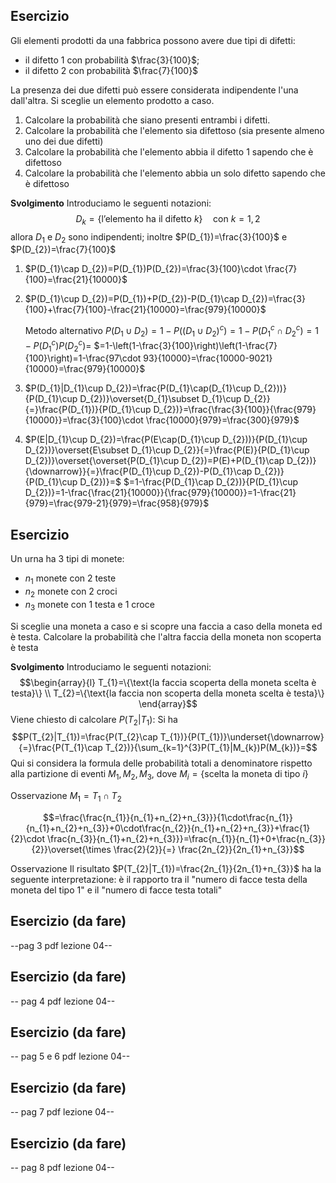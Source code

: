 ## Esercizio
Gli elementi prodotti da una fabbrica possono avere due tipi di difetti:
- il difetto 1 con probabilità $\frac{3}{100}$;
- il difetto 2 con probabilità $\frac{7}{100}$

La presenza dei due difetti può essere considerata indipendente l'una dall'altra.
Si sceglie un elemento prodotto a caso.
1) Calcolare la probabilità che siano presenti entrambi i difetti.
2) Calcolare la probabilità che l'elemento sia difettoso (sia presente almeno uno dei due difetti)
3) Calcolare la probabilità che l'elemento abbia il difetto 1 sapendo che è difettoso
4) Calcolare la probabilità che l'elemento abbia un solo difetto sapendo che è difettoso

**Svolgimento**
Introduciamo le seguenti notazioni:$$D_{k}=\{\text{l'elemento ha il difetto }k\}\quad\text{con }k=1,2$$
allora $D_1$ e $D_2$ sono indipendenti; inoltre $P(D_{1})=\frac{3}{100}$ e $P(D_{2})=\frac{7}{100}$

1) $P(D_{1}\cap D_{2})=P(D_{1})P(D_{2})=\frac{3}{100}\cdot \frac{7}{100}=\frac{21}{10000}$
   
2) $P(D_{1}\cup D_{2})=P(D_{1})+P(D_{2})-P(D_{1}\cap D_{2})=\frac{3}{100}+\frac{7}{100}-\frac{21}{10000}=\frac{979}{10000}$
   
   Metodo alternativo
   $P(D_{1}\cup D_{2})=1-P((D_{1}\cup D_{2})^{c})=1-P(D_{1}^{c}\cap D_{2}^{c})=1-P(D_{1}^{c})P(D_{2}^{c})=$
   $=1-\left(1-\frac{3}{100}\right)\left(1-\frac{7}{100}\right)=1-\frac{97\cdot 93}{10000}=\frac{10000-9021}{10000}=\frac{979}{10000}$
   
3) $P(D_{1}|D_{1}\cup D_{2})=\frac{P(D_{1}\cap(D_{1}\cup D_{2}))}{P(D_{1}\cup D_{2})}\overset{D_{1}\subset D_{1}\cup D_{2}}{=}\frac{P(D_{1})}{P(D_{1}\cup D_{2})}=\frac{\frac{3}{100}}{\frac{979}{10000}}=\frac{3}{100}\cdot \frac{10000}{979}=\frac{300}{979}$
   
4) $P(E|D_{1}\cup D_{2})=\frac{P(E\cap(D_{1}\cup D_{2}))}{P(D_{1}\cup D_{2})}\overset{E\subset D_{1}\cup D_{2}}{=}\frac{P(E)}{P(D_{1}\cup D_{2})}\overset{\overset{P(D_{1}\cup D_{2})=P(E)+P(D_{1}\cap D_{2})}{\downarrow}}{=}\frac{P(D_{1}\cup D_{2})-P(D_{1}\cap D_{2})}{P(D_{1}\cup D_{2})}=$
   $=1-\frac{P(D_{1}\cap D_{2})}{P(D_{1}\cup D_{2})}=1-\frac{\frac{21}{10000}}{\frac{979}{10000}}=1-\frac{21}{979}=\frac{979-21}{979}=\frac{958}{979}$

## Esercizio

Un urna ha 3 tipi di monete:
- $n_{1}$ monete con 2 teste
- $n_{2}$ monete con 2 croci
- $n_{3}$ monete con 1 testa e 1 croce

Si sceglie una moneta a caso e si scopre una faccia a caso della moneta ed è testa.
Calcolare la probabilità che l'altra faccia della moneta non scoperta è testa

**Svolgimento**
Introduciamo le seguenti notazioni: $$\begin{array}{l}
T_{1}=\{\text{la faccia scoperta della moneta scelta è testa}\} \\
T_{2}=\{\text{la faccia non scoperta della moneta scelta è testa}\}
\end{array}$$
Viene chiesto di calcolare $P(T_{2}|T_{1})$: Si ha $$P(T_{2}|T_{1})=\frac{P(T_{2}\cap T_{1})}{P(T_{1})}\underset{\downarrow}{=}\frac{P(T_{1}\cap T_{2})}{\sum_{k=1}^{3}P(T_{1}|M_{k})P(M_{k})}=$$
Qui si considera la formula delle probabilità totali a denominatore rispetto alla partizione di eventi $M_{1},M_{2},M_{3}$, dove $M_{i}=\{\text{scelta la moneta di tipo }i\}$

Osservazione
$M_{1}=T_{1}\cap T_{2}$

$$=\frac{\frac{n_{1}}{n_{1}+n_{2}+n_{3}}}{1\cdot\frac{n_{1}}{n_{1}+n_{2}+n_{3}}+0\cdot\frac{n_{2}}{n_{1}+n_{2}+n_{3}}+\frac{1}{2}\cdot \frac{n_{3}}{n_{1}+n_{2}+n_{3}}}=\frac{n_{1}}{n_{1}+0+\frac{n_{3}}{2}}\overset{\times \frac{2}{2}}{=} \frac{2n_{2}}{2n_{1}+n_{3}}$$

Osservazione
Il risultato $P(T_{2}|T_{1})=\frac{2n_{1}}{2n_{1}+n_{3}}$ ha la seguente interpretazione:
è il rapporto tra il "numero di facce testa della moneta del tipo 1" e il "numero di facce testa totali"

## Esercizio (da fare)

--pag 3 pdf lezione 04--

## Esercizio (da fare)

-- pag 4 pdf lezione 04--

## Esercizio (da fare)

-- pag 5 e 6 pdf lezione 04--

## Esercizio (da fare)

-- pag 7 pdf lezione 04--

## Esercizio (da fare)

-- pag 8 pdf lezione 04--